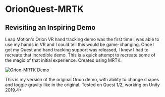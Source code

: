 # OrionQuest-MRTK

## Revisiting an Inspiring Demo

Leap Motion's Orion VR hand tracking demo was the first time I was able to use my hands in VR and I could tell this would be game-changing.
Once I got my Quest and hand tracking support was released, I knew I had to recreate that incredible demo.
This is a quick attempt to recreate some of the magic of that initial experience. Created using MRTK.

![Orion-MRTK Demo](resources/Orion-MRTK.gif)

This is my version of the original Orion demo, with ability to change shapes and toggle gravity like in the original. Tested on Quest 1/2, working on Unity 2019.4+
